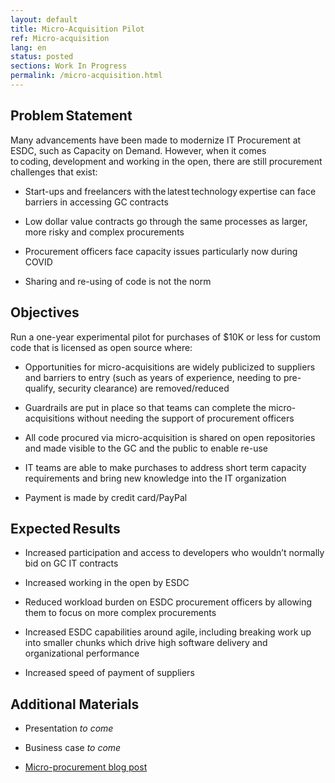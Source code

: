 ```yaml
---
layout: default
title: Micro-Acquisition Pilot
ref: Micro-acquisition
lang: en
status: posted
sections: Work In Progress
permalink: /micro-acquisition.html
---
```


## Problem Statement  

Many advancements have been made to modernize IT Procurement at ESDC, such as Capacity on Demand. However, when it comes to coding, development and working in the open, there are still procurement challenges that exist:

- Start-ups and freelancers with the latest technology expertise can face barriers in accessing GC contracts

- Low dollar value contracts go through the same processes as larger, more risky and complex procurements

- Procurement officers face capacity issues particularly now during COVID

- Sharing and re-using of code is not the norm  

## Objectives

Run a one-year experimental pilot for purchases of $10K or less for custom code that is licensed as open source where:

- Opportunities for micro-acquisitions are widely publicized to suppliers and barriers to entry (such as years of experience, needing to pre-qualify, security clearance) are removed/reduced

- Guardrails are put in place so that teams can complete the micro-acquisitions without needing the support of procurement officers

- All code procured via micro-acquisition is shared on open repositories and made visible to the GC and the public to enable re-use

- IT teams are able to make purchases to address short term capacity requirements and bring new knowledge into the IT organization

- Payment is made by credit card/PayPal

## Expected Results  

- Increased participation and access to developers who wouldn’t normally bid on GC IT contracts

- Increased working in the open by ESDC

- Reduced workload burden on ESDC procurement officers by allowing them to focus on more complex procurements

- Increased ESDC capabilities around agile, including breaking work up into smaller chunks which drive high software delivery and organizational performance

- Increased speed of payment of suppliers

## Additional Materials  

- Presentation *to come*

- Business case *to come*

- [Micro-procurement blog post](2020/08/12/better-tech-through-microprocurement-p1.html)